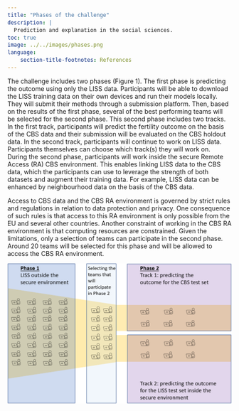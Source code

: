 ```yaml
---
title: "Phases of the challenge"
description: |
  Prediction and explanation in the social sciences.
toc: true
image: ../../images/phases.png
language: 
    section-title-footnotes: References
---
```


The challenge includes two phases (Figure 1). The first phase is predicting the outcome using only the LISS data. Participants will be able to download the LISS training data on their own devices and run their models locally. They will submit their methods through a submission platform. Then, based on the results of the first phase, several of the best performing teams will be selected for the second phase. This second phase includes two tracks. In the first track, participants will predict the fertility outcome on the basis of the CBS data and their submission will be evaluated on the CBS holdout data. In the second track, participants will continue to work on LISS data. Participants themselves can choose which track(s) they will work on. During the second phase, participants will work inside the secure Remote Access (RA) CBS environment. This enables linking LISS data to the CBS data, which the participants can use to leverage the strength of both datasets and augment their training data. For example, LISS data can be enhanced by neighbourhood data on the basis of the CBS data.  

Access to CBS data and the CBS RA environment is governed by strict rules and regulations in relation to data protection and privacy. One consequence of such rules is that access to this RA environment is only possible from the EU and several other countries. Another constraint of working in the CBS RA environment is that computing resources are constrained. Given the limitations, only a selection of teams can participate in the second phase. Around 20 teams will be selected for this phase and will be allowed to access the CBS RA environment. 

![](/images/phases.png)
